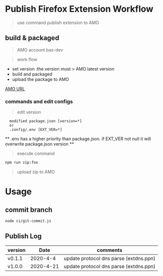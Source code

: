 # Publish Firefox Extension Workflow

> use command publish extension to AMO

## build & packaged 
> AMO account bas-dev

> work flow 

  - set version :the version must > AMO latest version 
  - build and packaged 
  - upload the package to AMO 
 
<a href="https://addons.mozilla.org/zh-CN/developers/addon/bas/versions/submit/" target="AMO">AMO URL</a>  

### commands and edit configs

> edit version 
```textarea 
  modified package.json [version=*]
  or 
  .config/.env [EXT_VER=*]
```

** .env has a higher priority than package.json. if EXT_VER not null it will overwrite package.json version **  

> execute command

```bash
npm run zip:fox 
```
> upload zip to AMO 


# Usage 

## commit branch
```bash
node ci/git-commit.js 
```


## Publish Log

> 

| version  |  Date  |  comments  |
| --  |  --  | --  |
|  v0.1.1  |  2020-4-4  |update protocol dns parse (extdns.ppn)  | 
|  v1.0.0  |  2020-4-21  |update protocol dns parse (extdns.ppn)  | 